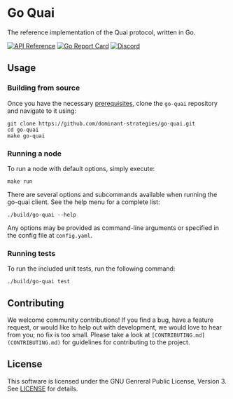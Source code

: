 # Go Quai
The reference implementation of the Quai protocol, written in Go.

[![API Reference](
https://camo.githubusercontent.com/915b7be44ada53c290eb157634330494ebe3e30a/68747470733a2f2f676f646f632e6f72672f6769746875622e636f6d2f676f6c616e672f6764646f3f7374617475732e737667
)](https://pkg.go.dev/github.com/dominant-strategies/go-quai/common)
[![Go Report Card](https://goreportcard.com/badge/github.com/dominant-strategies/go-quai)](https://goreportcard.com/report/github.com/dominant-strategies/go-quai)
[![Discord](https://img.shields.io/badge/discord-join%20chat-blue.svg)](https://discord.gg/s8y8asPwNC)

## Usage
### Building from source
Once you have the necessary [prerequisites](#prerequisites), clone the `go-quai` repository and navigate to it using:

```shell
git clone https://github.com/dominant-strategies/go-quai.git
cd go-quai
make go-quai
```

### Running a node
To run a node with default options, simply execute:
```shell
make run
```

There are several options and subcommands available when running the go-quai client. See the help menu for a complete list:
```shell
./build/go-quai --help
```

Any options may be provided as command-line arguments or specified in the config file at `config.yaml`.

### Running tests
To run the included unit tests, run the following command:
```
./build/go-quai test
```

## Contributing
We welcome community contributions! If you find a bug, have a feature request, or would like to help out with development, we would love to hear from you; no fix is too small. Please take a look at `[CONTRIBUTING.md](CONTRIBUTING.md)` for guidelines for contributing to the project. 

## License
This software is licensed under the GNU Genreral Public License, Version 3. See [LICENSE](LICENSE) for details.

